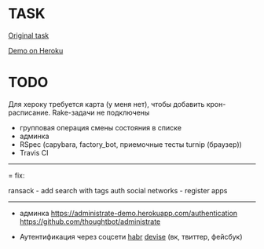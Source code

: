 # TASK

[Original task](https://docs.google.com/document/d/1390ZczB-uCVaH0bsxH0qKALk1YQAeK9yta7LalW1hvo/edit#heading=h.800vgi95v9ga)

[Demo on Heroku](https://blooming-journey-21325.herokuapp.com/)

# TODO


Для хероку требуется карта (у меня нет), чтобы добавить крон-расписание. Rake-задачи не подключены


- групповая операция смены состояния в списке
- админка
- RSpec (capybara, factory_bot, приемочные тесты turnip (браузер))
- Travis CI
--------------------------------------------------

= fix:

ransack - add search with tags
auth social networks - register apps

-----

* админка https://administrate-demo.herokuapp.com/authentication https://github.com/thoughtbot/administrate

* Аутентификация через соцсети [habr](https://habr.com/ru/post/142128/) [devise](https://github.com/heartcombo/devise/wiki/OmniAuth:-Overview) (вк, твиттер, фейсбук)

